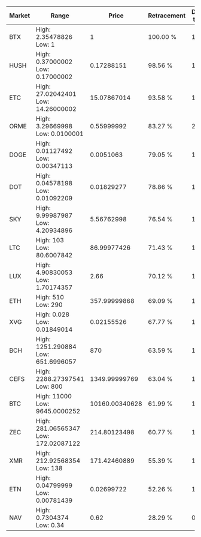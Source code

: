 | Market | Range | Price| Retracement | Doubles to 50% |
| --- | --- | --- | --- | --- |
| BTX | High: 2.35478826<br />Low: 1 | 1 | 100.00 % | 1.68 |
| HUSH | High: 0.37000002<br />Low: 0.17000002 | 0.17288151 | 98.56 % | 1.56 |
| ETC | High: 27.02042401<br />Low: 14.26000002 | 15.07867014 | 93.58 % | 1.37 |
| ORME | High: 3.29669998<br />Low: 0.0100001 | 0.55999992 | 83.27 % | 2.95 |
| DOGE | High: 0.01127492<br />Low: 0.00347113 | 0.0051063 | 79.05 % | 1.44 |
| DOT | High: 0.04578198<br />Low: 0.01092209 | 0.01829277 | 78.86 % | 1.55 |
| SKY | High: 9.99987987<br />Low: 4.20934896 | 5.56762998 | 76.54 % | 1.28 |
| LTC | High: 103<br />Low: 80.6007842 | 86.99977426 | 71.43 % | 1.06 |
| LUX | High: 4.90830053<br />Low: 1.70174357 | 2.66 | 70.12 % | 1.24 |
| ETH | High: 510<br />Low: 290 | 357.99999868 | 69.09 % | 1.12 |
| XVG | High: 0.028<br />Low: 0.01849014 | 0.02155526 | 67.77 % | 1.08 |
| BCH | High: 1251.290884<br />Low: 651.6996057 | 870 | 63.59 % | 1.09 |
| CEFS | High: 2288.27397541<br />Low: 800 | 1349.99999769 | 63.04 % | 1.14 |
| BTC | High: 11000<br />Low: 9645.0000252 | 10160.00340628 | 61.99 % | 1.02 |
| ZEC | High: 281.06565347<br />Low: 172.02087122 | 214.80123498 | 60.77 % | 1.05 |
| XMR | High: 212.92568354<br />Low: 138 | 171.42460889 | 55.39 % | 1.02 |
| ETN | High: 0.04799999<br />Low: 0.00781439 | 0.02699722 | 52.26 % | 1.03 |
| NAV | High: 0.7304374<br />Low: 0.34 | 0.62 | 28.29 % | 0.00 |
